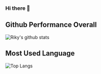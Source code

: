 ### Hi there 👋

## Github Performance Overall

![Riky's github stats](https://github-readme-stats.vercel.app/api?username=rikyhidayat21&show_icons=true&them=cobalt)

## Most Used Language

![Top Langs](https://github-readme-stats.vercel.app/api/top-langs/?username=rikyhidayat21)

<!--
**rikyhidayat21/rikyhidayat21** is a ✨ _special_ ✨ repository because its `README.md` (this file) appears on your GitHub profile.

Here are some ideas to get you started:

- 🔭 I’m currently working on ...
- 🌱 I’m currently learning ...
- 👯 I’m looking to collaborate on ...
- 🤔 I’m looking for help with ...
- 💬 Ask me about ...
- 📫 How to reach me: ...
- 😄 Pronouns: ...
- ⚡ Fun fact: ...
-->
